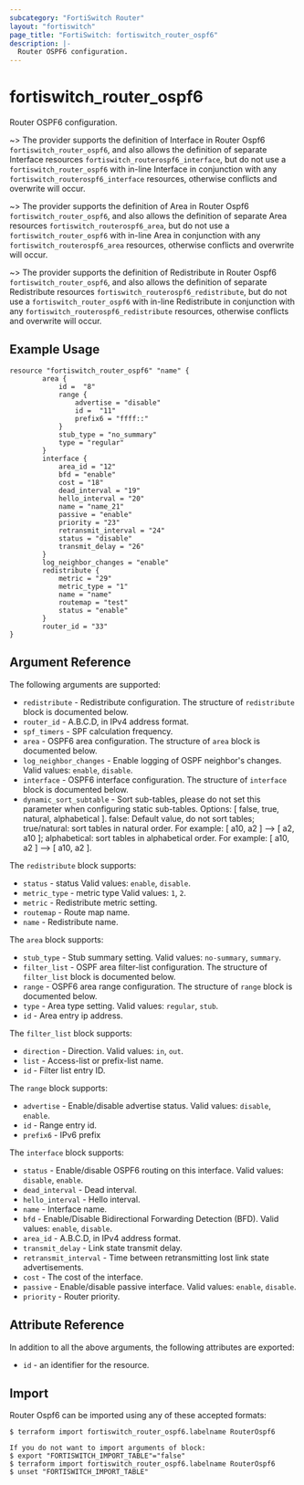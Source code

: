 ```yaml
---
subcategory: "FortiSwitch Router"
layout: "fortiswitch"
page_title: "FortiSwitch: fortiswitch_router_ospf6"
description: |-
  Router OSPF6 configuration.
---
```


# fortiswitch_router_ospf6
Router OSPF6 configuration.

~> The provider supports the definition of Interface in Router Ospf6 `fortiswitch_router_ospf6`, and also allows the definition of separate Interface resources `fortiswitch_routerospf6_interface`, but do not use a `fortiswitch_router_ospf6` with in-line Interface in conjunction with any `fortiswitch_routerospf6_interface` resources, otherwise conflicts and overwrite will occur.

~> The provider supports the definition of Area in Router Ospf6 `fortiswitch_router_ospf6`, and also allows the definition of separate Area resources `fortiswitch_routerospf6_area`, but do not use a `fortiswitch_router_ospf6` with in-line Area in conjunction with any `fortiswitch_routerospf6_area` resources, otherwise conflicts and overwrite will occur.

~> The provider supports the definition of Redistribute in Router Ospf6 `fortiswitch_router_ospf6`, and also allows the definition of separate Redistribute resources `fortiswitch_routerospf6_redistribute`, but do not use a `fortiswitch_router_ospf6` with in-line Redistribute in conjunction with any `fortiswitch_routerospf6_redistribute` resources, otherwise conflicts and overwrite will occur.



## Example Usage

```hcl
resource "fortiswitch_router_ospf6" "name" {
        area {
            id =  "8"
            range {
                advertise = "disable"
                id =  "11"
                prefix6 = "ffff::"
            }
            stub_type = "no_summary"
            type = "regular"
        }
        interface {
            area_id = "12"
            bfd = "enable"
            cost = "18"
            dead_interval = "19"
            hello_interval = "20"
            name = "name_21"
            passive = "enable"
            priority = "23"
            retransmit_interval = "24"
            status = "disable"
            transmit_delay = "26"
        }
        log_neighbor_changes = "enable"
        redistribute {
            metric = "29"
            metric_type = "1"
            name = "name"
            routemap = "test"
            status = "enable"
        }
        router_id = "33"
}
```

## Argument Reference

The following arguments are supported:

* `redistribute` - Redistribute configuration. The structure of `redistribute` block is documented below.
* `router_id` - A.B.C.D, in IPv4 address format.
* `spf_timers` - SPF calculation frequency.
* `area` - OSPF6 area configuration. The structure of `area` block is documented below.
* `log_neighbor_changes` - Enable logging of OSPF neighbor's changes. Valid values: `enable`, `disable`.
* `interface` - OSPF6 interface configuration. The structure of `interface` block is documented below.
* `dynamic_sort_subtable` - Sort sub-tables, please do not set this parameter when configuring static sub-tables. Options: [ false, true, natural, alphabetical ]. false: Default value, do not sort tables; true/natural: sort tables in natural order. For example: [ a10, a2 ] --> [ a2, a10 ]; alphabetical: sort tables in alphabetical order. For example: [ a10, a2 ] --> [ a10, a2 ].

The `redistribute` block supports:

* `status` - status Valid values: `enable`, `disable`.
* `metric_type` - metric type Valid values: `1`, `2`.
* `metric` - Redistribute metric setting.
* `routemap` - Route map name.
* `name` - Redistribute name.

The `area` block supports:

* `stub_type` - Stub summary setting. Valid values: `no-summary`, `summary`.
* `filter_list` - OSPF area filter-list configuration. The structure of `filter_list` block is documented below.
* `range` - OSPF6 area range configuration. The structure of `range` block is documented below.
* `type` - Area type setting. Valid values: `regular`, `stub`.
* `id` - Area entry ip address.

The `filter_list` block supports:

* `direction` - Direction. Valid values: `in`, `out`.
* `list` - Access-list or prefix-list name.
* `id` - Filter list entry ID.

The `range` block supports:

* `advertise` - Enable/disable advertise status. Valid values: `disable`, `enable`.
* `id` - Range entry id.
* `prefix6` - <prefix6>   IPv6 prefix

The `interface` block supports:

* `status` - Enable/disable OSPF6 routing on this interface. Valid values: `disable`, `enable`.
* `dead_interval` - Dead interval.
* `hello_interval` - Hello interval.
* `name` - Interface name.
* `bfd` - Enable/Disable Bidirectional Forwarding Detection (BFD). Valid values: `enable`, `disable`.
* `area_id` - A.B.C.D, in IPv4 address format.
* `transmit_delay` - Link state transmit delay.
* `retransmit_interval` - Time between retransmitting lost link state advertisements.
* `cost` - The cost of the interface.
* `passive` - Enable/disable passive interface. Valid values: `enable`, `disable`.
* `priority` - Router priority.


## Attribute Reference

In addition to all the above arguments, the following attributes are exported:
* `id` - an identifier for the resource.

## Import

Router Ospf6 can be imported using any of these accepted formats:
```
$ terraform import fortiswitch_router_ospf6.labelname RouterOspf6

If you do not want to import arguments of block:
$ export "FORTISWITCH_IMPORT_TABLE"="false"
$ terraform import fortiswitch_router_ospf6.labelname RouterOspf6
$ unset "FORTISWITCH_IMPORT_TABLE"
```
